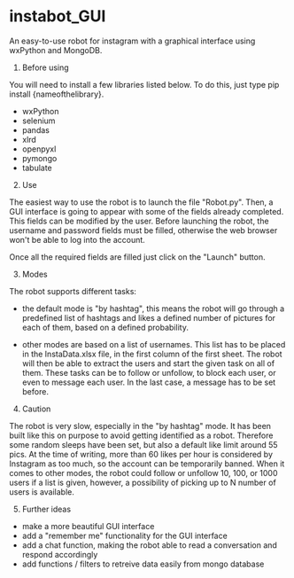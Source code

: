 # instabot_GUI
An easy-to-use robot for instagram with a graphical interface using wxPython and MongoDB.

1. Before using

You will need to install a few libraries listed below. To do this, just type pip install {nameofthelibrary}.
- wxPython
- selenium
- pandas
- xlrd
- openpyxl
- pymongo
- tabulate

2. Use

The easiest way to use the robot is to launch the file "Robot.py". Then, a GUI interface is going to appear with some of the fields already completed. This fields can be modified by the user. Before launching the robot, the username and password fields must be filled, otherwise the web browser won't be able to log into the account.

Once all the required fields are filled just click on the "Launch" button.

3. Modes

The robot supports different tasks:

- the default mode is "by hashtag", this means the robot will go through a predefined list of hashtags and likes a defined number of pictures for each of them, based on a defined probability.

- other modes are based on a list of usernames. This list has to be placed in the InstaData.xlsx file, in the first column of the first sheet. The robot will then be able to extract the users and start the given task on all of them. These tasks can be to follow or unfollow, to block each user, or even to message each user. In the last case, a message has to be set before.

4. Caution

The robot is very slow, especially in the "by hashtag" mode. It has been built like this on purpose to avoid getting identified as a robot. Therefore some random sleeps have been set, but also a default like limit around 55 pics. At the time of writing, more than 60 likes per hour is considered by Instagram as too much, so the account can be temporarily banned. When it comes to other modes, the robot could follow or unfollow 10, 100, or 1000 users if a list is given, however, a possibility of picking up to N number of users is available.

5. Further ideas

- make a more beautiful GUI interface
- add a "remember me" functionality for the GUI interface
- add a chat function, making the robot able to read a conversation and respond accordingly
- add functions / filters to retreive data easily from mongo database
